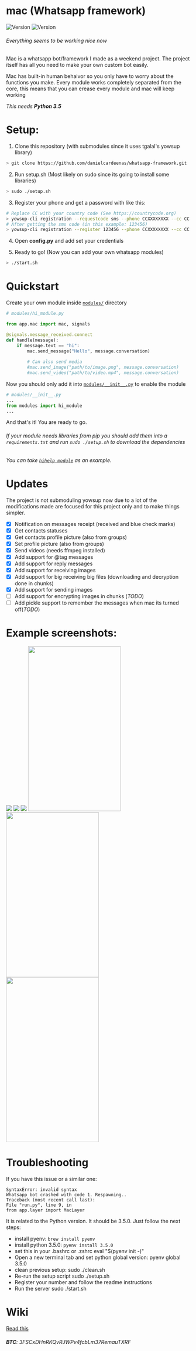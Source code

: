 # mac (Whatsapp framework) 
![Version](https://img.shields.io/badge/version-1.1.0-brightgreen.svg?style=flat-square)
![Version](https://img.shields.io/badge/release-beta-green.svg?style=flat-square)

<!---[![Donate](https://www.paypalobjects.com/en_US/i/btn/btn_donate_LG.gif)](https://www.paypal.com/cgi-bin/webscr?cmd=_s-xclick&hosted_button_id=57RJJGH3HPCG6)-->
###### Everything seems to be working nice now
Mac is a whatsapp bot/framework I made as a weekend project. The project itself has all you need to make your own custom bot easily.

Mac has built-in human behaivor so you only have to worry about the functions you make. Every module works completely separated from the core, this means that you can erease every module and mac will keep working

_This needs **Python 3.5**_

# Setup:
1. Clone this repository (with submodules since it uses tgalal's yowsup library)
```sh
> git clone https://github.com/danielcardeenas/whatsapp-framework.git
```
2. Run setup.sh (Most likely on sudo since its going to install some libraries)
```sh
> sudo ./setup.sh
```

3. Register your phone and get a password with like this:
```sh
# Replace CC with your country code (See https://countrycode.org)
> yowsup-cli registration --requestcode sms --phone CCXXXXXXXX --cc CC -E android
# After getting the sms code (in this example: 123456)
> yowsup-cli registration --register 123456 --phone CCXXXXXXXX --cc CC -E android
```


4. Open **config.py** and add set your credentials

5. Ready to go! (Now you can add your own whatsapp modules)
```sh
> ./start.sh
```

# Quickstart
Create your own module inside [`modules/`](https://github.com/danielcardeenas/whatsapp-framework/tree/master/modules) directory
```python
# modules/hi_module.py

from app.mac import mac, signals

@signals.message_received.connect
def handle(message):
    if message.text == "hi":
        mac.send_message("Hello", message.conversation)
        
        # Can also send media
        #mac.send_image("path/to/image.png", message.conversation)
        #mac.send_video("path/to/video.mp4", message.conversation)
```
Now you should only add it into [`modules/__init__.py`](https://github.com/danielcardeenas/whatsapp-framework/blob/master/modules/__init__.py) to enable the module
```python
# modules/__init__.py
...
from modules import hi_module
...
```
And that's it! You are ready to go.

###### If your module needs libraries from pip you should add them into a `requirements.txt` and run `sudo ./setup.sh` to download the dependencies

###### _You can take [`hihelp module`](https://github.com/danielcardeenas/whatsapp-framework/blob/master/modules/hihelp/hihelp.py) as an example._


# Updates
The project is not submoduling yowsup now due to a lot of the modifications made are focused for this project only and to make things simpler.
- [x] Notification on messages receipt (received and blue check marks)
- [x] Get contacts statuses
- [x] Get contacts profile picture (also from groups)
- [x] Set profile picture (also from groups)
- [x] Send videos (needs ffmpeg installed)
- [x] Add support for @tag messages
- [x] Add support for reply messages
- [x] Add support for receiving images
- [x] Add support for big receiving big files (downloading and decryption done in chunks)
- [x] Add support for sending images
- [ ] Add support for encrypting images in chunks (_TODO_)
- [ ] Add pickle support to remember the messages when mac its turned off(_TODO_)

# Example screenshots:
![](https://i.imgur.com/ZRlk5Uj.png)
![](https://i.imgur.com/JmPbPXB.png)
![](https://i.imgur.com/L4ebZql.png)
<img src="https://i.imgur.com/pLiwAm5.png" width="253px" height="450px">
<img src="https://i.imgur.com/poLpmAR.png" width="253px" height="450px">
<img src="https://i.imgur.com/CRNKfHj.png" width="253px" height="450px">

# Troubleshooting

If you have this issue or a similar one:
```
SyntaxError: invalid syntax
Whatsapp bot crashed with code 1. Respawning..
Traceback (most recent call last):
File "run.py", line 9, in 
from app.layer import MacLayer
```

It is related to the Python version. It should be 3.5.0. Just follow the next steps:

* install pyenv: `brew install pyenv`
* install python 3.5.0: `pyenv install 3.5.0`
* set this in your .bashrc or .zshrc eval "$(pyenv init -)"
* Open a new terminal tab and set python global version: pyenv global 3.5.0
* clean previous setup: sudo ./clean.sh
* Re-run the setup script sudo ./setup.sh
* Register your number and follow the readme instructions
* Run the server sudo ./start.sh

# Wiki
[Read this](https://github.com/danielcardeenas/whatsapp-framework/wiki/Do-not-get-banned)

###### **BTC**: 3FSCxDHnRKQvRJWPv4fcbLm37RemauTXRF
